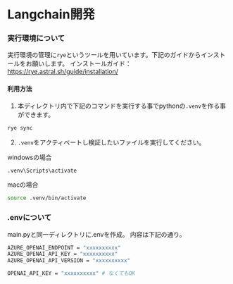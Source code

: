 # Langchain開発
### 実行環境について
実行環境の管理に`rye`というツールを用いています。下記のガイドからインストールをお願いします。
インストールガイド：https://rye.astral.sh/guide/installation/

#### 利用方法
1. 本ディレクトリ内で下記のコマンドを実行する事でpythonの`.venv`を作る事ができます。
```bash
rye sync
```
2. `.venv`をアクティベートし検証したいファイルを実行してください。

windowsの場合
```bash
.venv\Scripts\activate
```
macの場合
```bash
source .venv/bin/activate
```

### .envについて
main.pyと同一ディレクトリに.envを作成。
内容は下記の通り。

```bash
AZURE_OPENAI_ENDPOINT = "xxxxxxxxxx"
AZURE_OPENAI_API_KEY = "xxxxxxxxxx"
AZURE_OPENAI_API_VERSION = "xxxxxxxxxx"

OPENAI_API_KEY = "xxxxxxxxxx" # なくてもOK
```